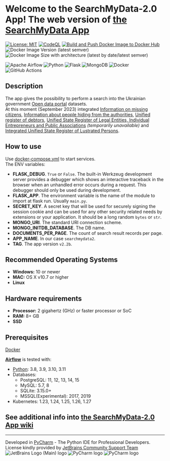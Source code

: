 # Welcome to the SearchMyData-2.0 App! The web version of [the SearchMyData App](https://github.com/AMProduction/SearchMyData/wiki)

[![License: MIT](https://img.shields.io/badge/License-MIT-yellow.svg)](https://opensource.org/licenses/MIT) [![CodeQL](https://github.com/AMProduction/SearchMyData-2.0/actions/workflows/github-code-scanning/codeql/badge.svg?branch=main)](https://github.com/AMProduction/SearchMyData-2.0/actions/workflows/github-code-scanning/codeql) [![Build and Push Docker Image to Docker Hub](https://github.com/AMProduction/SearchMyData-2.0/actions/workflows/docker-hub.yml/badge.svg)](https://github.com/AMProduction/SearchMyData-2.0/actions/workflows/docker-hub.yml) ![Docker Image Version (latest semver)](https://img.shields.io/docker/v/andruxa17/searchmydata2) ![Docker Image Size with architecture (latest by date/latest semver)](https://img.shields.io/docker/image-size/andruxa17/searchmydata2)

![Apache Airflow](https://img.shields.io/badge/Apache%20Airflow-017CEE?style=for-the-badge&logo=Apache%20Airflow&logoColor=white) ![Python](https://img.shields.io/badge/python-3670A0?style=for-the-badge&logo=python&logoColor=ffdd54) ![Flask](https://img.shields.io/badge/flask-%23000.svg?style=for-the-badge&logo=flask&logoColor=white) ![MongoDB](https://img.shields.io/badge/MongoDB-%234ea94b.svg?style=for-the-badge&logo=mongodb&logoColor=white) ![Docker](https://img.shields.io/badge/docker-%230db7ed.svg?style=for-the-badge&logo=docker&logoColor=white) ![GitHub Actions](https://img.shields.io/badge/github%20actions-%232671E5.svg?style=for-the-badge&logo=githubactions&logoColor=white)

## Description

The app gives the possibility to perform a search into the Ukrainian
government [Open data portal](https://data.gov.ua/en/) datasets.  
At this moment (September 2023)
integrated [Information on missing citizens](https://data.gov.ua/en/dataset/470196d3-4e7a-46b0-8c0c-883b74ac65f0),
[Information about people hiding from the authorities](https://data.gov.ua/en/dataset/7c51c4a0-104b-4540-a166-e9fc58485c1b),
[Unified register of debtors](https://data.gov.ua/dataset/506734bf-2480-448c-a2b4-90b6d06df11e),
[Unified State Register of Legal Entities, Individual Entrepreneurs and Public Associations](https://data.gov.ua/dataset/1c7f3815-3259-45e0-bdf1-64dca07ddc10)
*(temporarily unavailable)*
and [Integrated Unified State Register of Lustrated Persons](https://data.gov.ua/dataset/8faa71c1-3a54-45e8-8f6e-06c92b1ff8bc).

## How to use

Use [docker-compose.yml](docker-compose.yml) to start services.  
The ENV variables:

- **FLASK_DEBUG**. `True` or `False`. The built-in Werkzeug development server provides a debugger which shows an
  interactive traceback in the browser when an unhandled error occurs during a request. This debugger should only be
  used during development.
- **FLASK_APP**. The environment variable is the name of the module to import at flask run. Usually `main.py`.
- **SECRET_KEY**. A secret key that will be used for securely signing the session cookie and can be used for any other
  security related needs by extensions or your application. It should be a long random `bytes` or `str`.
- **MONGO_URI**. The standard URI connection scheme.
- **MONGO_INITDB_DATABASE**. The DB name.
- **DOCUMENTS_PER_PAGE**. The count of search result records per page.
- **APP_NAME**. In our case `searchmydata2`.
- **TAG**. The app version `v2.2b`.

## Recommended Operating Systems

- **Windows:** 10 or newer
- **MAC:** OS X v10.7 or higher
- **Linux**

## Hardware requirements

- **Processor:** 2 gigahertz (GHz) or faster processor or SoC
- **RAM:** 8+ GB
- **SSD**

## Prerequisites

[Docker](https://www.docker.com)

[**Airflow**](https://airflow.apache.org) is tested with:

- [Python](https://www.python.org): 3.8, 3.9, 3.10, 3.11
- Databases:
    - PostgreSQL: 11, 12, 13, 14, 15
    - MySQL: 5.7, 8
    - SQLite: 3.15.0+
    - MSSQL(Experimental): 2017, 2019
- Kubernetes: 1.23, 1.24, 1.25, 1.26, 1.27

## See additional info into [the SearchMyData-2.0 App wiki](https://github.com/AMProduction/SearchMyData-2.0/wiki)

***
Developed in [PyCharm](https://www.jetbrains.com/pycharm/) - The Python IDE for Professional Developers.  
License kindly provided by [JetBrains Community Support Team](https://www.jetbrains.com/community/opensource/#support)  
![JetBrains Logo (Main) logo](https://resources.jetbrains.com/storage/products/company/brand/logos/jb_beam.svg) ![PyCharm logo](https://resources.jetbrains.com/storage/products/company/brand/logos/PyCharm.svg) ![PyCharm logo](https://resources.jetbrains.com/storage/products/company/brand/logos/PyCharm_icon.svg)
